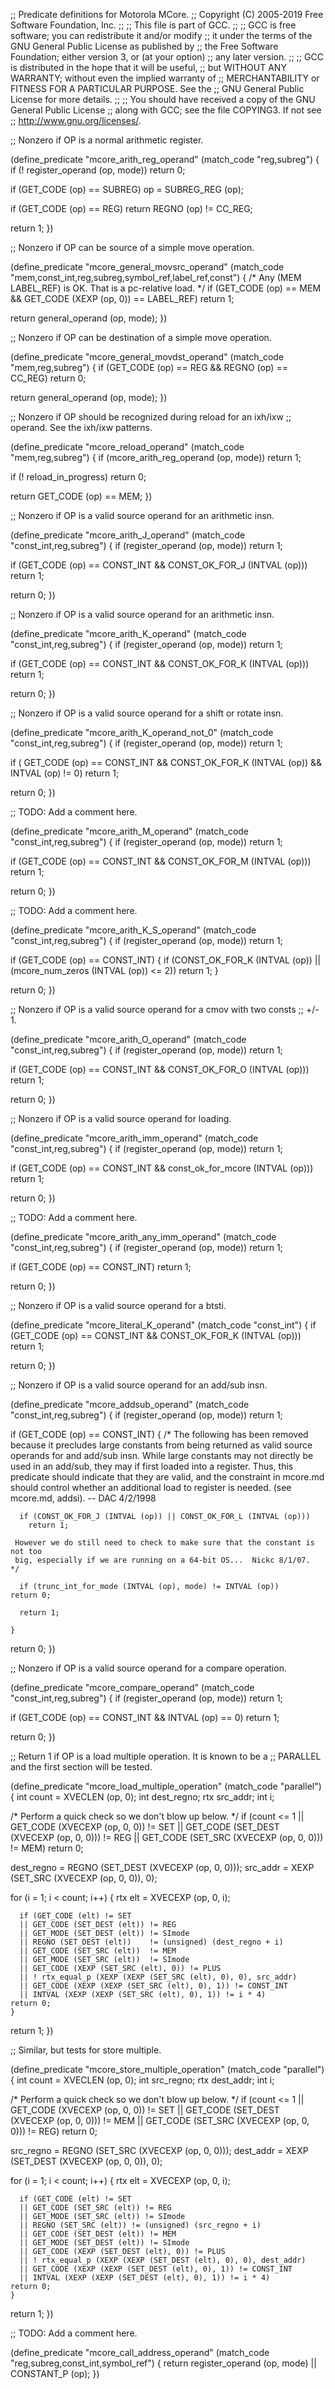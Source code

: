 ;; Predicate definitions for Motorola MCore.
;; Copyright (C) 2005-2019 Free Software Foundation, Inc.
;;
;; This file is part of GCC.
;;
;; GCC is free software; you can redistribute it and/or modify
;; it under the terms of the GNU General Public License as published by
;; the Free Software Foundation; either version 3, or (at your option)
;; any later version.
;;
;; GCC is distributed in the hope that it will be useful,
;; but WITHOUT ANY WARRANTY; without even the implied warranty of
;; MERCHANTABILITY or FITNESS FOR A PARTICULAR PURPOSE.  See the
;; GNU General Public License for more details.
;;
;; You should have received a copy of the GNU General Public License
;; along with GCC; see the file COPYING3.  If not see
;; <http://www.gnu.org/licenses/>.

;; Nonzero if OP is a normal arithmetic register.

(define_predicate "mcore_arith_reg_operand"
  (match_code "reg,subreg")
{
  if (! register_operand (op, mode))
    return 0;

  if (GET_CODE (op) == SUBREG)
    op = SUBREG_REG (op);

  if (GET_CODE (op) == REG)
    return REGNO (op) != CC_REG;

  return 1;
})

;; Nonzero if OP can be source of a simple move operation.

(define_predicate "mcore_general_movsrc_operand"
  (match_code "mem,const_int,reg,subreg,symbol_ref,label_ref,const")
{
  /* Any (MEM LABEL_REF) is OK.  That is a pc-relative load.  */
  if (GET_CODE (op) == MEM && GET_CODE (XEXP (op, 0)) == LABEL_REF)
    return 1;

  return general_operand (op, mode);
})

;; Nonzero if OP can be destination of a simple move operation.

(define_predicate "mcore_general_movdst_operand"
  (match_code "mem,reg,subreg")
{
  if (GET_CODE (op) == REG && REGNO (op) == CC_REG)
    return 0;

  return general_operand (op, mode);
})

;; Nonzero if OP should be recognized during reload for an ixh/ixw
;; operand.  See the ixh/ixw patterns.

(define_predicate "mcore_reload_operand"
  (match_code "mem,reg,subreg")
{
  if (mcore_arith_reg_operand (op, mode))
    return 1;

  if (! reload_in_progress)
    return 0;

  return GET_CODE (op) == MEM;
})

;; Nonzero if OP is a valid source operand for an arithmetic insn.

(define_predicate "mcore_arith_J_operand"
  (match_code "const_int,reg,subreg")
{
  if (register_operand (op, mode))
    return 1;

  if (GET_CODE (op) == CONST_INT && CONST_OK_FOR_J (INTVAL (op)))
    return 1;

  return 0;
})

;; Nonzero if OP is a valid source operand for an arithmetic insn.

(define_predicate "mcore_arith_K_operand"
  (match_code "const_int,reg,subreg")
{
  if (register_operand (op, mode))
    return 1;

  if (GET_CODE (op) == CONST_INT && CONST_OK_FOR_K (INTVAL (op)))
    return 1;

  return 0;
})

;; Nonzero if OP is a valid source operand for a shift or rotate insn.

(define_predicate "mcore_arith_K_operand_not_0"
  (match_code "const_int,reg,subreg")
{
  if (register_operand (op, mode))
    return 1;

  if (   GET_CODE (op) == CONST_INT
      && CONST_OK_FOR_K (INTVAL (op))
      && INTVAL (op) != 0)
    return 1;

  return 0;
})

;; TODO: Add a comment here.

(define_predicate "mcore_arith_M_operand"
  (match_code "const_int,reg,subreg")
{
  if (register_operand (op, mode))
    return 1;

  if (GET_CODE (op) == CONST_INT && CONST_OK_FOR_M (INTVAL (op)))
    return 1;

  return 0;
})

;; TODO: Add a comment here.

(define_predicate "mcore_arith_K_S_operand"
  (match_code "const_int,reg,subreg")
{
  if (register_operand (op, mode))
    return 1;

  if (GET_CODE (op) == CONST_INT)
    {
      if (CONST_OK_FOR_K (INTVAL (op)) || (mcore_num_zeros (INTVAL (op)) <= 2))
	return 1;
    }

  return 0;
})

;; Nonzero if OP is a valid source operand for a cmov with two consts
;; +/- 1.

(define_predicate "mcore_arith_O_operand"
  (match_code "const_int,reg,subreg")
{
  if (register_operand (op, mode))
    return 1;

  if (GET_CODE (op) == CONST_INT && CONST_OK_FOR_O (INTVAL (op)))
    return 1;

  return 0;
})

;; Nonzero if OP is a valid source operand for loading.

(define_predicate "mcore_arith_imm_operand"
  (match_code "const_int,reg,subreg")
{
  if (register_operand (op, mode))
    return 1;

  if (GET_CODE (op) == CONST_INT && const_ok_for_mcore (INTVAL (op)))
    return 1;

  return 0;
})

;; TODO: Add a comment here.

(define_predicate "mcore_arith_any_imm_operand"
  (match_code "const_int,reg,subreg")
{
  if (register_operand (op, mode))
    return 1;

  if (GET_CODE (op) == CONST_INT)
    return 1;

  return 0;
})

;; Nonzero if OP is a valid source operand for a btsti.

(define_predicate "mcore_literal_K_operand"
  (match_code "const_int")
{
  if (GET_CODE (op) == CONST_INT && CONST_OK_FOR_K (INTVAL (op)))
    return 1;

  return 0;
})

;; Nonzero if OP is a valid source operand for an add/sub insn.

(define_predicate "mcore_addsub_operand"
  (match_code "const_int,reg,subreg")
{
  if (register_operand (op, mode))
    return 1;

  if (GET_CODE (op) == CONST_INT)
    {
      /* The following has been removed because it precludes large constants from being
	 returned as valid source operands for and add/sub insn.  While large
	 constants may not directly be used in an add/sub, they may if first loaded
	 into a register.  Thus, this predicate should indicate that they are valid,
	 and the constraint in mcore.md should control whether an additional load to
	 register is needed. (see mcore.md, addsi). -- DAC 4/2/1998
      
      if (CONST_OK_FOR_J (INTVAL (op)) || CONST_OK_FOR_L (INTVAL (op)))
        return 1;

	 However we do still need to check to make sure that the constant is not too
	 big, especially if we are running on a 64-bit OS...  Nickc 8/1/07.  */

      if (trunc_int_for_mode (INTVAL (op), mode) != INTVAL (op))
	return 0;

      return 1;

    }

  return 0;
})

;; Nonzero if OP is a valid source operand for a compare operation.

(define_predicate "mcore_compare_operand"
  (match_code "const_int,reg,subreg")
{
  if (register_operand (op, mode))
    return 1;

  if (GET_CODE (op) == CONST_INT && INTVAL (op) == 0)
    return 1;

  return 0;
})

;; Return 1 if OP is a load multiple operation.  It is known to be a
;; PARALLEL and the first section will be tested.

(define_predicate "mcore_load_multiple_operation"
  (match_code "parallel")
{
  int count = XVECLEN (op, 0);
  int dest_regno;
  rtx src_addr;
  int i;

  /* Perform a quick check so we don't blow up below.  */
  if (count <= 1
      || GET_CODE (XVECEXP (op, 0, 0)) != SET
      || GET_CODE (SET_DEST (XVECEXP (op, 0, 0))) != REG
      || GET_CODE (SET_SRC (XVECEXP (op, 0, 0))) != MEM)
    return 0;

  dest_regno = REGNO (SET_DEST (XVECEXP (op, 0, 0)));
  src_addr = XEXP (SET_SRC (XVECEXP (op, 0, 0)), 0);

  for (i = 1; i < count; i++)
    {
      rtx elt = XVECEXP (op, 0, i);

      if (GET_CODE (elt) != SET
	  || GET_CODE (SET_DEST (elt)) != REG
	  || GET_MODE (SET_DEST (elt)) != SImode
	  || REGNO (SET_DEST (elt))    != (unsigned) (dest_regno + i)
	  || GET_CODE (SET_SRC (elt))  != MEM
	  || GET_MODE (SET_SRC (elt))  != SImode
	  || GET_CODE (XEXP (SET_SRC (elt), 0)) != PLUS
	  || ! rtx_equal_p (XEXP (XEXP (SET_SRC (elt), 0), 0), src_addr)
	  || GET_CODE (XEXP (XEXP (SET_SRC (elt), 0), 1)) != CONST_INT
	  || INTVAL (XEXP (XEXP (SET_SRC (elt), 0), 1)) != i * 4)
	return 0;
    }

  return 1;
})

;; Similar, but tests for store multiple.

(define_predicate "mcore_store_multiple_operation"
  (match_code "parallel")
{
  int count = XVECLEN (op, 0);
  int src_regno;
  rtx dest_addr;
  int i;

  /* Perform a quick check so we don't blow up below.  */
  if (count <= 1
      || GET_CODE (XVECEXP (op, 0, 0)) != SET
      || GET_CODE (SET_DEST (XVECEXP (op, 0, 0))) != MEM
      || GET_CODE (SET_SRC (XVECEXP (op, 0, 0))) != REG)
    return 0;

  src_regno = REGNO (SET_SRC (XVECEXP (op, 0, 0)));
  dest_addr = XEXP (SET_DEST (XVECEXP (op, 0, 0)), 0);

  for (i = 1; i < count; i++)
    {
      rtx elt = XVECEXP (op, 0, i);

      if (GET_CODE (elt) != SET
	  || GET_CODE (SET_SRC (elt)) != REG
	  || GET_MODE (SET_SRC (elt)) != SImode
	  || REGNO (SET_SRC (elt)) != (unsigned) (src_regno + i)
	  || GET_CODE (SET_DEST (elt)) != MEM
	  || GET_MODE (SET_DEST (elt)) != SImode
	  || GET_CODE (XEXP (SET_DEST (elt), 0)) != PLUS
	  || ! rtx_equal_p (XEXP (XEXP (SET_DEST (elt), 0), 0), dest_addr)
	  || GET_CODE (XEXP (XEXP (SET_DEST (elt), 0), 1)) != CONST_INT
	  || INTVAL (XEXP (XEXP (SET_DEST (elt), 0), 1)) != i * 4)
	return 0;
    }

  return 1;
})

;; TODO: Add a comment here.

(define_predicate "mcore_call_address_operand"
  (match_code "reg,subreg,const_int,symbol_ref")
{
  return register_operand (op, mode) || CONSTANT_P (op);
})

